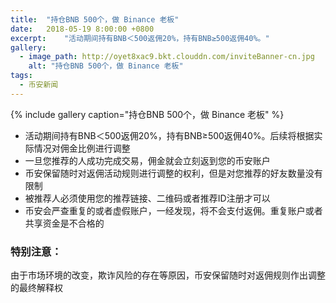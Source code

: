 ```yaml
---
title:  "持仓BNB 500个，做 Binance 老板"
date:   2018-05-19 8:00:00 +0800
excerpt:	"活动期间持有BNB＜500返佣20%，持有BNB≥500返佣40%。"
gallery:
  - image_path: http://oyet8xac9.bkt.clouddn.com/inviteBanner-cn.jpg
    alt: "持仓BNB 500个，做 Binance 老板"
tags:
  - 币安新闻
---
```


{% include gallery caption="持仓BNB 500个，做 Binance 老板" %}

* 活动期间持有BNB＜500返佣20%，持有BNB≥500返佣40%。后续将根据实际情况对佣金比例进行调整
* 一旦您推荐的人成功完成交易，佣金就会立刻返到您的币安账户
* 币安保留随时对返佣活动规则进行调整的权利，但是对您推荐的好友数量没有限制
* 被推荐人必须使用您的推荐链接、二维码或者推荐ID注册才可以
* 币安会严查重复的或者虚假账户，一经发现，将不会支付返佣。重复账户或者共享资金是不合格的 

 
### 特别注意：
由于市场环境的改变，欺诈风险的存在等原因，币安保留随时对返佣规则作出调整的最终解释权


